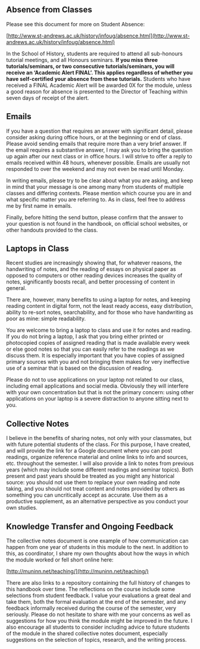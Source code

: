## Absence from Classes

Please see this document for more on Student Absence:

[http://www.st-andrews.ac.uk/history/infoug/absence.html](http://www.st-andrews.ac.uk/history/infoug/absence.html)

In the School of History, students are required to attend all sub-honours tutorial meetings, and all Honours seminars. **If you miss three tutorials/seminars, or two consecutive tutorials/seminars, you will receive an ‘Academic Alert FINAL’. This applies regardless of whether you have self-certified your absence from these tutorials.**  Students who have received a FINAL Academic Alert will be awarded 0X for the module, unless a good reason for absence is presented to the Director of Teaching within seven days of receipt of the alert.

## Emails

If you have a question that requires an answer with significant detail, please consider asking during office hours, or at the beginning or end of class. Please avoid sending emails that require more than a very brief answer. If the email requires a substantive answer, I may ask you to bring the question up again after our next class or in office hours. I will strive to offer a reply to emails received within 48 hours, whenever possible. Emails are usually not responded to over the weekend and may not even be read until Monday.

In writing emails, please try to be clear about what you are asking, and keep in mind that your message is one among many from students of multiple classes and differing contexts. Please mention which course you are in and what specific matter you are referring to. As in class, feel free to address me by first name in emails.

Finally, before hitting the send button, please confirm that the answer to your question is not found in the handbook, on official school websites, or other handouts provided to the class.

## Laptops in Class

Recent studies are increasingly showing that, for whatever reasons, the handwriting of notes, and the reading of essays on physical paper as opposed to computers or other reading devices increases the quality of notes, significantly boosts recall, and better processing of content in general.

There are, however, many benefits to using a laptop for notes, and keeping reading content in digital form, not the least ready access, easy distribution, ability to re-sort notes, searchability, and for those who have handwriting as poor as mine: simple readability. 

You are welcome to bring a laptop to class and use it for notes and reading. If you do not bring a laptop, I ask that you bring either printed or photocopied copies of assigned reading that is made available every week or else good notes so that you can easily refer to the readings as we discuss them. It is especially important that you have copies of assigned primary sources with you and not bringing them makes for very ineffective use of a seminar that is based on the discussion of reading. 

Please do not to use applications on your laptop not related to our class, including email applications and social media. Obviously they will interfere with your own concentration but that is not the primary concern: using other applications on your laptop is a severe distraction to anyone sitting next to you.

## Collective Notes

I believe in the benefits of sharing notes, not only with your classmates, but with future potential students of the class. For this purpose, I have created, and will provide the link for a Google document where you can post readings, organize reference material and online links to info and sources, etc. throughout the semester. I will also provide a link to notes from previous years (which may include some different readings and seminar topics). Both present and past years should be treated as you might any historical source: you should not use them to replace your own reading and note taking, and you should not treat content and notes provided by others as something you can uncritically accept as accurate. Use them as a productive supplement, as an alternative perspective as you conduct your own studies.

## Knowledge Transfer and Ongoing Feedback

The collective notes document is one example of how communication can happen from one year of students in this module to the next. In addition to this, as coordinator, I share my own thoughts about how the ways in which the module worked or fell short online here:  

[http://muninn.net/teaching/](http://muninn.net/teaching/)

There are also links to a repository containing the full history of changes to this handbook over time. The reflections on the course include some selections from student feedback. I value your evaluations a great deal and take them, both the formal evaluation at the end of the semester, and any feedback informally received during the course of the semester, very seriously. Please do not hesitate to share with me your concerns as well as suggestions for how you think the module might be improved in the future. I also encourage all students to consider including advice to future students of the module in the shared collective notes document, especially suggestions on the selection of topics, research, and the writing process.
